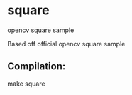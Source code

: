 square
======

opencv square sample

Based off official opencv square sample

Compilation:
------------
make square
